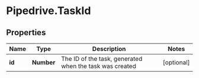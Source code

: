 # Pipedrive.TaskId

## Properties

Name | Type | Description | Notes
------------ | ------------- | ------------- | -------------
**id** | **Number** | The ID of the task, generated when the task was created | [optional] 


